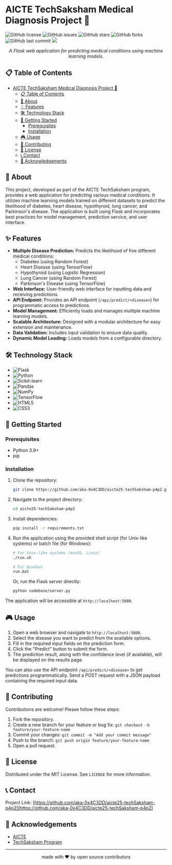 # AICTE TechSaksham Medical Diagnosis Project 🚀

![GitHub license](https://img.shields.io/github/license/aka-0x4C3DD/aicte25-techSaksham-p4p2?style=flat-square)
![GitHub issues](https://img.shields.io/github/issues/aka-0x4C3DD/aicte25-techSaksham-p4p2?style=flat-square)
![GitHub stars](https://img.shields.io/github/stars/aka-0x4C3DD/aicte25-techSaksham-p4p2?style=flat-square)
![GitHub forks](https://img.shields.io/github/forks/aka-0x4C3DD/aicte25-techSaksham-p4p2?style=flat-square)
![GitHub last commit](https://img.shields.io/github/last-commit/aka-0x4C3DD/aicte25-techSaksham-p4p2?style=flat-square)
<img src="https://img.shields.io/badge/python-3.9-blue.svg">

<div align="center">
  <i>A Flask web application for predicting medical conditions using machine learning models.</i>
</div>

## 📋 Table of Contents

- [AICTE TechSaksham Medical Diagnosis Project 🚀](#aicte-techsaksham-medical-diagnosis-project-)
  - [📋 Table of Contents](#-table-of-contents)
  - [📖 About](#-about)
  - [✨ Features](#-features)
  - [🛠️ Technology Stack](#️-technology-stack)
  - [🚀 Getting Started](#-getting-started)
    - [Prerequisites](#prerequisites)
    - [Installation](#installation)
  - [🎮 Usage](#-usage)
  - [👥 Contributing](#-contributing)
  - [📄 License](#-license)
  - [📞 Contact](#-contact)
  - [🙏 Acknowledgements](#-acknowledgements)

## 📖 About

This project, developed as part of the AICTE TechSaksham program, provides a web application for predicting various medical conditions. It utilizes machine learning models trained on different datasets to predict the likelihood of diabetes, heart disease, hypothyroid, lung cancer, and Parkinson's disease. The application is built using Flask and incorporates best practices for model management, prediction service, and user interface.

## ✨ Features

-   **Multiple Disease Prediction:** Predicts the likelihood of five different medical conditions:
    -   Diabetes (using Random Forest)
    -   Heart Disease (using TensorFlow)
    -   Hypothyroid (using Logistic Regression)
    -   Lung Cancer (using Random Forest)
    -   Parkinson's Disease (using TensorFlow)
-   **Web Interface:** User-friendly web interface for inputting data and receiving predictions.
-   **API Endpoint:** Provides an API endpoint (`/api/predict/<disease>`) for programmatic access to predictions.
-   **Model Management:** Efficiently loads and manages multiple machine learning models.
-   **Scalable Architecture:** Designed with a modular architecture for easy extension and maintenance.
-   **Data Validation:** Includes input validation to ensure data quality.
- **Dynamic Model Loading:** Loads models from a configurable directory.

## 🛠️ Technology Stack

-   ![Flask](https://img.shields.io/badge/Flask-000000?style=for-the-badge&logo=flask&logoColor=white)
-   ![Python](https://img.shields.io/badge/Python-3776AB?style=for-the-badge&logo=python&logoColor=white)
-   ![Scikit-learn](https://img.shields.io/badge/ScikitLearn-F7931E?style=for-the-badge&logo=scikit-learn&logoColor=white)
-   ![Pandas](https://img.shields.io/badge/Pandas-150458?style=for-the-badge&logo=pandas&logoColor=white)
-   ![NumPy](https://img.shields.io/badge/NumPy-013243?style=for-the-badge&logo=numpy&logoColor=white)
-   ![TensorFlow](https://img.shields.io/badge/TensorFlow-FF6F00?style=for-the-badge&logo=tensorflow&logoColor=white)
-   ![HTML5](https://img.shields.io/badge/HTML5-E34F26?style=for-the-badge&logo=html5&logoColor=white)
-   ![CSS3](https://img.shields.io/badge/CSS3-1572B6?style=for-the-badge&logo=css3&logoColor=white)

## 🚀 Getting Started

### Prerequisites

-   Python 3.9+
-   pip

### Installation

1.  Clone the repository:

    ```bash
    git clone https://github.com/aka-0x4C3DD/aicte25-techSaksham-p4p2.git
    ```

2.  Navigate to the project directory:

    ```bash
    cd aicte25-techSaksham-p4p2
    ```

3.  Install dependencies:

    ```bash
    pip install -r requirements.txt
    ```

4. Run the application using the provided shell script (for Unix-like systems) or batch file (for Windows):

    ```bash
    # For Unix-like systems (macOS, Linux)
    ./run.sh

    # For Windows
    run.bat
    ```
    
    Or, run the Flask server directly:
    ```bash
    python codebase/server.py
    ```

The application will be accessible at `http://localhost:5000`.

## 🎮 Usage

1.  Open a web browser and navigate to `http://localhost:5000`.
2.  Select the disease you want to predict from the available options.
3.  Fill in the required input fields on the prediction form.
4.  Click the "Predict" button to submit the form.
5.  The prediction result, along with the confidence level (if available), will be displayed on the results page.

You can also use the API endpoint `/api/predict/<disease>` to get predictions programmatically. Send a POST request with a JSON payload containing the required input data.

## 👥 Contributing

Contributions are welcome! Please follow these steps:

1.  Fork the repository.
2.  Create a new branch for your feature or bug fix: `git checkout -b feature/your-feature-name`
3.  Commit your changes: `git commit -m "Add your commit message"`
4.  Push to the branch: `git push origin feature/your-feature-name`
5.  Open a pull request.

## 📄 License

Distributed under the MIT License. See `LICENSE` for more information.

## 📞 Contact

Project Link: [https://github.com/aka-0x4C3DD/aicte25-techSaksham-p4p2](https://github.com/aka-0x4C3DD/aicte25-techSaksham-p4p2)

## 🙏 Acknowledgements

-   [AICTE](https://www.aicte-india.org/)
-   [TechSaksham Program](https://techsaksham.org/)

---

<div align="center">
    made with ❤️ by open source contributors
</div>

